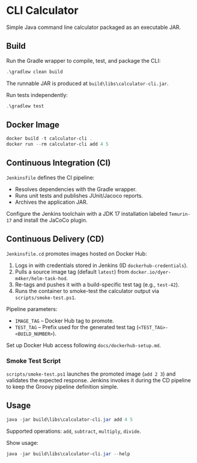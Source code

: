# CLI Calculator

Simple Java command line calculator packaged as an executable JAR.

## Build

Run the Gradle wrapper to compile, test, and package the CLI:

```powershell
.\gradlew clean build
```

The runnable JAR is produced at `build\libs\calculator-cli.jar`.

Run tests independently:

```powershell
.\gradlew test
```

## Docker Image

```powershell
docker build -t calculator-cli .
docker run --rm calculator-cli add 4 5
```

## Continuous Integration (CI)

`Jenkinsfile` defines the CI pipeline:

- Resolves dependencies with the Gradle wrapper.
- Runs unit tests and publishes JUnit/Jacoco reports.
- Archives the application JAR.

Configure the Jenkins toolchain with a JDK 17 installation labeled `Temurin-17` and install the JaCoCo plugin.

## Continuous Delivery (CD)

`Jenkinsfile.cd` promotes images hosted on Docker Hub:

1. Logs in with credentials stored in Jenkins (ID `dockerhub-credentials`).
2. Pulls a source image tag (default `latest`) from `docker.io/dyer-m4ker/helm-task-hod`.
3. Re-tags and pushes it with a build-specific test tag (e.g., `test-42`).
4. Runs the container to smoke-test the calculator output via `scripts/smoke-test.ps1`.

Pipeline parameters:

- `IMAGE_TAG` – Docker Hub tag to promote.
- `TEST_TAG` – Prefix used for the generated test tag (`<TEST_TAG>-<BUILD_NUMBER>`).

Set up Docker Hub access following `docs/dockerhub-setup.md`.

### Smoke Test Script

`scripts/smoke-test.ps1` launches the promoted image (`add 2 3`) and validates the expected response. Jenkins invokes it during the CD pipeline to keep the Groovy pipeline definition simple.

## Usage

```powershell
java -jar build\libs\calculator-cli.jar add 4 5
```

Supported operations: `add`, `subtract`, `multiply`, `divide`.

Show usage:

```powershell
java -jar build\libs\calculator-cli.jar --help
```
